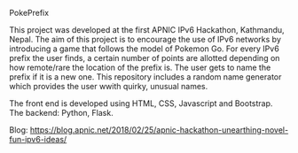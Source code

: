 PokePrefix

This project was developed at the first APNIC IPv6 Hackathon, Kathmandu, Nepal. The aim of this project is to encourage the use of IPv6 networks by introducing a game that follows the model of Pokemon Go. For every IPv6 prefix the user finds, a certain number of points are allotted depending on how remote/rare the location of the prefix is. The user gets to name the prefix if it is a new one. This repository includes a random name generator which provides the user wwith quirky, unusual names. 

The front end is developed using HTML, CSS, Javascript and Bootstrap. The backend: Python, Flask.

Blog: https://blog.apnic.net/2018/02/25/apnic-hackathon-unearthing-novel-fun-ipv6-ideas/

 
